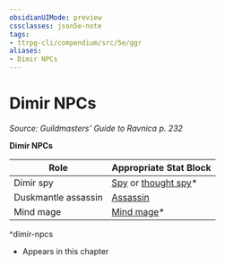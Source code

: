 ```yaml
---
obsidianUIMode: preview
cssclasses: json5e-note
tags:
- ttrpg-cli/compendium/src/5e/ggr
aliases:
- Dimir NPCs
---
```

# Dimir NPCs
*Source: Guildmasters' Guide to Ravnica p. 232* 

**Dimir NPCs**

| Role | Appropriate Stat Block |
|------|------------------------|
| Dimir spy | [Spy](Інструменти%20ДМ/CLI/bestiary/humanoid/spy-xmm.md) or [thought spy](Інструменти%20ДМ/CLI/bestiary/humanoid/thought-spy-ggr.md)* |
| Duskmantle assassin | [Assassin](Інструменти%20ДМ/CLI/bestiary/humanoid/assassin-xmm.md) |
| Mind mage | [Mind mage](Інструменти%20ДМ/CLI/bestiary/humanoid/mind-mage-ggr.md)* |
^dimir-npcs

* Appears in this chapter